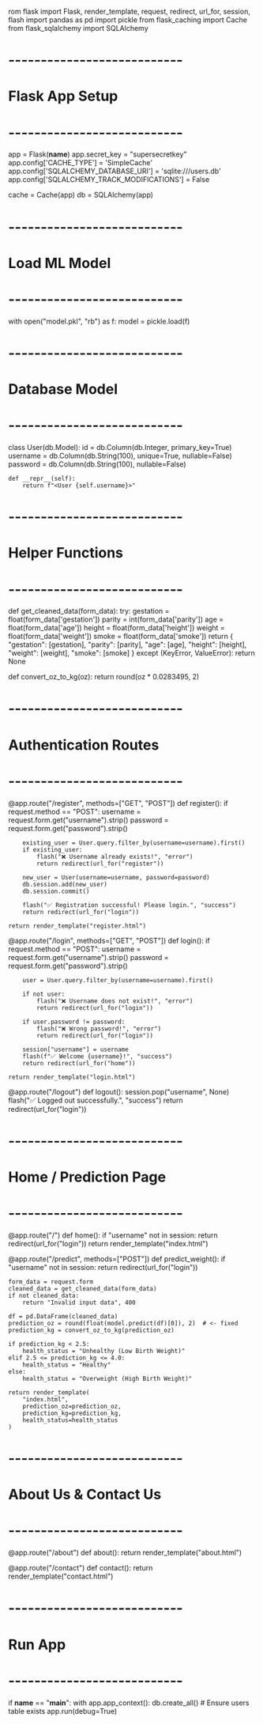 rom flask import Flask, render_template, request, redirect, url_for, session, flash
import pandas as pd
import pickle
from flask_caching import Cache
from flask_sqlalchemy import SQLAlchemy

# ---------------------------
# Flask App Setup
# ---------------------------
app = Flask(__name__)
app.secret_key = "supersecretkey"
app.config['CACHE_TYPE'] = 'SimpleCache'
app.config['SQLALCHEMY_DATABASE_URI'] = 'sqlite:///users.db'
app.config['SQLALCHEMY_TRACK_MODIFICATIONS'] = False

cache = Cache(app)
db = SQLAlchemy(app)

# ---------------------------
# Load ML Model
# ---------------------------
with open("model.pkl", "rb") as f:
    model = pickle.load(f)

# ---------------------------
# Database Model
# ---------------------------
class User(db.Model):
    id = db.Column(db.Integer, primary_key=True)
    username = db.Column(db.String(100), unique=True, nullable=False)
    password = db.Column(db.String(100), nullable=False)

    def __repr__(self):
        return f"<User {self.username}>"

# ---------------------------
# Helper Functions
# ---------------------------
def get_cleaned_data(form_data):
    try:
        gestation = float(form_data['gestation'])
        parity = int(form_data['parity'])
        age = float(form_data['age'])
        height = float(form_data['height'])
        weight = float(form_data['weight'])
        smoke = float(form_data['smoke'])
        return {
            "gestation": [gestation],
            "parity": [parity],
            "age": [age],
            "height": [height],
            "weight": [weight],
            "smoke": [smoke]
        }
    except (KeyError, ValueError):
        return None

def convert_oz_to_kg(oz):
    return round(oz * 0.0283495, 2)

# ---------------------------
# Authentication Routes
# ---------------------------
@app.route("/register", methods=["GET", "POST"])
def register():
    if request.method == "POST":
        username = request.form.get("username").strip()
        password = request.form.get("password").strip()

        existing_user = User.query.filter_by(username=username).first()
        if existing_user:
            flash("❌ Username already exists!", "error")
            return redirect(url_for("register"))

        new_user = User(username=username, password=password)
        db.session.add(new_user)
        db.session.commit()

        flash("✅ Registration successful! Please login.", "success")
        return redirect(url_for("login"))

    return render_template("register.html")


@app.route("/login", methods=["GET", "POST"])
def login():
    if request.method == "POST":
        username = request.form.get("username").strip()
        password = request.form.get("password").strip()

        user = User.query.filter_by(username=username).first()

        if not user:
            flash("❌ Username does not exist!", "error")
            return redirect(url_for("login"))

        if user.password != password:
            flash("❌ Wrong password!", "error")
            return redirect(url_for("login"))

        session["username"] = username
        flash(f"✅ Welcome {username}!", "success")
        return redirect(url_for("home"))

    return render_template("login.html")


@app.route("/logout")
def logout():
    session.pop("username", None)
    flash("✅ Logged out successfully.", "success")
    return redirect(url_for("login"))

# ---------------------------
# Home / Prediction Page
# ---------------------------
@app.route("/")
def home():
    if "username" not in session:
        return redirect(url_for("login"))
    return render_template("index.html")

@app.route("/predict", methods=["POST"])
def predict_weight():
    if "username" not in session:
        return redirect(url_for("login"))

    form_data = request.form
    cleaned_data = get_cleaned_data(form_data)
    if not cleaned_data:
        return "Invalid input data", 400

    df = pd.DataFrame(cleaned_data)
    prediction_oz = round(float(model.predict(df)[0]), 2)  # <- fixed
    prediction_kg = convert_oz_to_kg(prediction_oz)

    if prediction_kg < 2.5:
        health_status = "Unhealthy (Low Birth Weight)"
    elif 2.5 <= prediction_kg <= 4.0:
        health_status = "Healthy"
    else:
        health_status = "Overweight (High Birth Weight)"

    return render_template(
        "index.html",
        prediction_oz=prediction_oz,
        prediction_kg=prediction_kg,
        health_status=health_status
    )


# ---------------------------
# About Us & Contact Us
# ---------------------------
@app.route("/about")
def about():
    return render_template("about.html")

@app.route("/contact")
def contact():
    return render_template("contact.html")

# ---------------------------
# Run App
# ---------------------------
if __name__ == "__main__":
    with app.app_context():
        db.create_all()  # Ensure users table exists
    app.run(debug=True)
